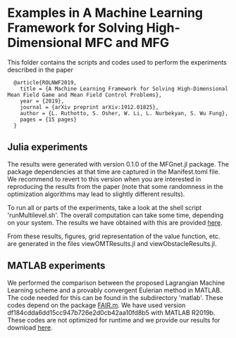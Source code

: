 # Examples in A Machine Learning Framework for Solving High-Dimensional MFC and MFG

This folder contains the scripts and codes used to perform the experiments described in the paper

```
  @article{ROLNWF2019,
    title = {A Machine Learning Framework for Solving High-Dimensional Mean Field Game and Mean Field Control Problems},
    year = {2019},
    journal = {arXiv preprint arXiv:1912.01825},
    author = {L. Ruthotto, S. Osher, W. Li, L. Nurbekyan, S. Wu Fung},
    pages = {15 pages}
  }
```

## Julia experiments

The results were generated with version 0.1.0 of the MFGnet.jl package. The package dependencies at that time are captured in the Manifest.toml file. We recommend to revert to this version when you are interested in reproducing the results from the paper (note that some randomness in the optimization algorithms may lead to slightly different results).

To run all or parts of the experiments, take a look at the shell script 'runMultilevel.sh'. The overall computation can take some time, depending on your system.  The results we have obtained with this are provided [here](http://www.mathcs.emory.edu/~lruthot/pubs/2020-PNAS-MFG/ROLNWF2019-MFGnet.jl-Results.zip).

From these results, figures, grid representation of the value function, etc. are generated in the files viewOMTResults.jl and viewObstacleResults.jl.

## MATLAB experiments

We performed the comparison between the proposed Lagrangian Machine Learning scheme and a provably convergent Eulerian method in MATLAB. The code needed for this can be found in the subdirectory 'matlab'. These codes depend on the package [FAIR.m](https://github.com/C4IR/FAIR.m/). We have used version df184cdda6dd15cc947b726e2d0cb42aa10fd8b5 with MATLAB R2019b. These codes are not optimized for runtime and we provide our results for download [here](https://www.mathcs.emory.edu/~lruthot/publication/ruthotto-et-al-2020-mfg/).
